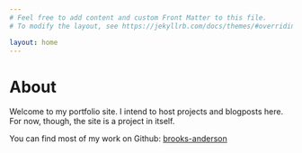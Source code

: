```yaml
---
# Feel free to add content and custom Front Matter to this file.
# To modify the layout, see https://jekyllrb.com/docs/themes/#overriding-theme-defaults

layout: home
---
```

# About

Welcome to my portfolio site. I intend to host projects and blogposts here. For now, though, the site is a project in itself.

You can find most of my work on Github:
[brooks-anderson](https://github.com/brooks-anderson)
